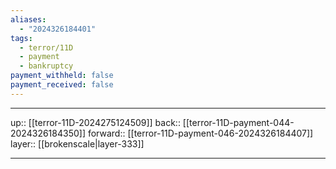 ```yaml
---
aliases:
  - "2024326184401"
tags:
  - terror/11D
  - payment
  - bankruptcy
payment_withheld: false
payment_received: false
---
```




***

up:: [[terror-11D-2024275124509]]
back:: [[terror-11D-payment-044-2024326184350]]
forward:: [[terror-11D-payment-046-2024326184407]]
layer:: [[brokenscale|layer-333]]

***

